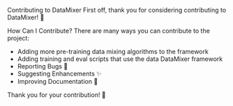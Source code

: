 Contributing to DataMixer
First off, thank you for considering contributing to DataMixer! 🙏

How Can I Contribute?
There are many ways you can contribute to the project:

* Adding more pre-training data mixing algorithms to the framework
* Adding training and eval scripts that use the data DataMixer framework
* Reporting Bugs 🐛
* Suggesting Enhancements ✨
* Improving Documentation 📝

Thank you for your contribution! 🎉